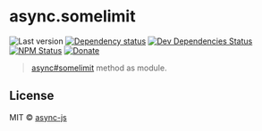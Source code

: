 # async.somelimit

![Last version](https://img.shields.io/github/tag/async-js/async.somelimit.svg?style=flat-square)
[![Dependency status](http://img.shields.io/david/async-js/async.somelimit.svg?style=flat-square)](https://david-dm.org/async-js/async.somelimit)
[![Dev Dependencies Status](http://img.shields.io/david/dev/async-js/async.somelimit.svg?style=flat-square)](https://david-dm.org/async-js/async.somelimit#info=devDependencies)
[![NPM Status](http://img.shields.io/npm/dm/async.somelimit.svg?style=flat-square)](https://www.npmjs.org/package/async.somelimit)
[![Donate](https://img.shields.io/badge/donate-paypal-blue.svg?style=flat-square)](https://paypal.me/kikobeats)

> [async#somelimit](https://github.com/async-js/async#async.somelimit) method as module.

## License

MIT © [async-js](https://github.com/async-js)
